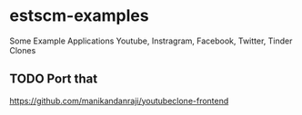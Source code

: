 # estscm-examples
Some Example Applications Youtube, Instragram, Facebook, Twitter, Tinder Clones

## TODO Port that
https://github.com/manikandanraji/youtubeclone-frontend
